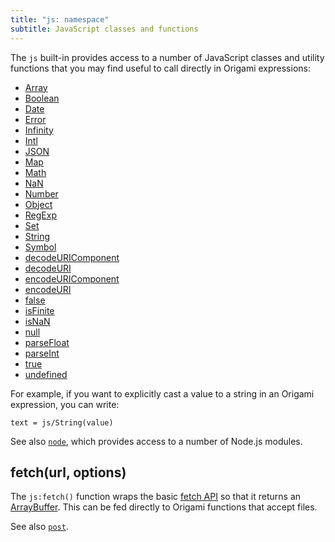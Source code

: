 ```yaml
---
title: "js: namespace"
subtitle: JavaScript classes and functions
---
```


The `js` built-in provides access to a number of JavaScript classes and utility functions that you may find useful to call directly in Origami expressions:

- [Array](https://developer.mozilla.org/en-US/docs/Web/JavaScript/Reference/Global_Objects/Array)
- [Boolean](https://developer.mozilla.org/en-US/docs/Web/JavaScript/Reference/Global_Objects/Boolean)
- [Date](https://developer.mozilla.org/en-US/docs/Web/JavaScript/Reference/Global_Objects/Date)
- [Error](https://developer.mozilla.org/en-US/docs/Web/JavaScript/Reference/Global_Objects/Error)
- [Infinity](https://developer.mozilla.org/en-US/docs/Web/JavaScript/Reference/Global_Objects/Infinity)
- [Intl](https://developer.mozilla.org/en-US/docs/Web/JavaScript/Reference/Global_Objects/Intl)
- [JSON](https://developer.mozilla.org/en-US/docs/Web/JavaScript/Reference/Global_Objects/JSON)
- [Map](https://developer.mozilla.org/en-US/docs/Web/JavaScript/Reference/Global_Objects/Map)
- [Math](https://developer.mozilla.org/en-US/docs/Web/JavaScript/Reference/Global_Objects/Math)
- [NaN](https://developer.mozilla.org/en-US/docs/Web/JavaScript/Reference/Global_Objects/NaN)
- [Number](https://developer.mozilla.org/en-US/docs/Web/JavaScript/Reference/Global_Objects/Number)
- [Object](https://developer.mozilla.org/en-US/docs/Web/JavaScript/Reference/Global_Objects/Object)
- [RegExp](https://developer.mozilla.org/en-US/docs/Web/JavaScript/Reference/Global_Objects/RegExp)
- [Set](https://developer.mozilla.org/en-US/docs/Web/JavaScript/Reference/Global_Objects/Set)
- [String](https://developer.mozilla.org/en-US/docs/Web/JavaScript/Reference/Global_Objects/String)
- [Symbol](https://developer.mozilla.org/en-US/docs/Web/JavaScript/Reference/Global_Objects/Symbol)
- [decodeURIComponent](https://developer.mozilla.org/en-US/docs/Web/JavaScript/Reference/Global_Objects/decodeURIComponent)
- [decodeURI](https://developer.mozilla.org/en-US/docs/Web/JavaScript/Reference/Global_Objects/decodeURI)
- [encodeURIComponent](https://developer.mozilla.org/en-US/docs/Web/JavaScript/Reference/Global_Objects/encodeURIComponent)
- [encodeURI](https://developer.mozilla.org/en-US/docs/Web/JavaScript/Reference/Global_Objects/encodeURI)
- [false](https://developer.mozilla.org/en-US/docs/Web/JavaScript/Reference/Global_Objects/Boolean)
- [isFinite](https://developer.mozilla.org/en-US/docs/Web/JavaScript/Reference/Global_Objects/isFinite)
- [isNaN](https://developer.mozilla.org/en-US/docs/Web/JavaScript/Reference/Global_Objects/isNaN)
- [null](https://developer.mozilla.org/en-US/docs/Web/JavaScript/Reference/Global_Objects/null)
- [parseFloat](https://developer.mozilla.org/en-US/docs/Web/JavaScript/Reference/Global_Objects/parseFloat)
- [parseInt](https://developer.mozilla.org/en-US/docs/Web/JavaScript/Reference/Global_Objects/parseInt)
- [true](https://developer.mozilla.org/en-US/docs/Web/JavaScript/Reference/Global_Objects/Boolean)
- [undefined](https://developer.mozilla.org/en-US/docs/Web/JavaScript/Reference/Global_Objects/undefined)

For example, if you want to explicitly cast a value to a string in an Origami expression, you can write:

```
text = js/String(value)
```

See also [`node`](node.html), which provides access to a number of Node.js modules.

## fetch(url, options)

The `js:fetch()` function wraps the basic [fetch API](https://developer.mozilla.org/en-US/docs/Web/API/Fetch_API) so that it returns an [ArrayBuffer](https://developer.mozilla.org/en-US/docs/Web/JavaScript/Reference/Global_Objects/ArrayBuffer). This can be fed directly to Origami functions that accept files.

See also [`post`](post.html).
